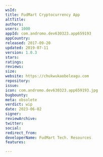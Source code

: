 ```yaml
---
wsId: 
title: FudMart Cryptocurrency App
altTitle: 
authors: 
users: 1000
appId: com.andromo.dev630323.app659193
appCountry: 
released: 2017-09-20
updated: 2019-07-11
version: 1.0.3
stars: 
ratings: 
reviews: 
size: 
website: https://chukwukaobeleagu.com
repository: 
issue: 
icon: com.andromo.dev630323.app659193.jpg
bugbounty: 
meta: obsolete
verdict: wip
date: 2023-06-02
signer: 
reviewArchive: 
twitter: 
social: 
redirect_from: 
developerName: FudMart Tech. Resources
features: 

---
```


